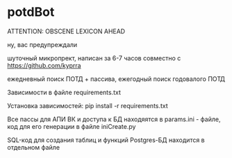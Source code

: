 # potdBot

ATTENTION: OBSCENE LEXICON AHEAD



ну, вас предупреждали

шуточный микропрект, написан за 6-7 часов совместно с https://github.com/kyprra

ежедневный поиск ПОТД + пассива,
ежегодный поиск годовалого ПОТД

Зависимости в файле requirements.txt

Установка зависимостей: pip install -r requirements.txt

Все пассы для АПИ ВК и доступа к БД находяятся в params.ini - файле, код для его генерации в файле iniCreate.py

SQL-код для создания таблиц и функций Postgres-БД находится в отдельном файле
